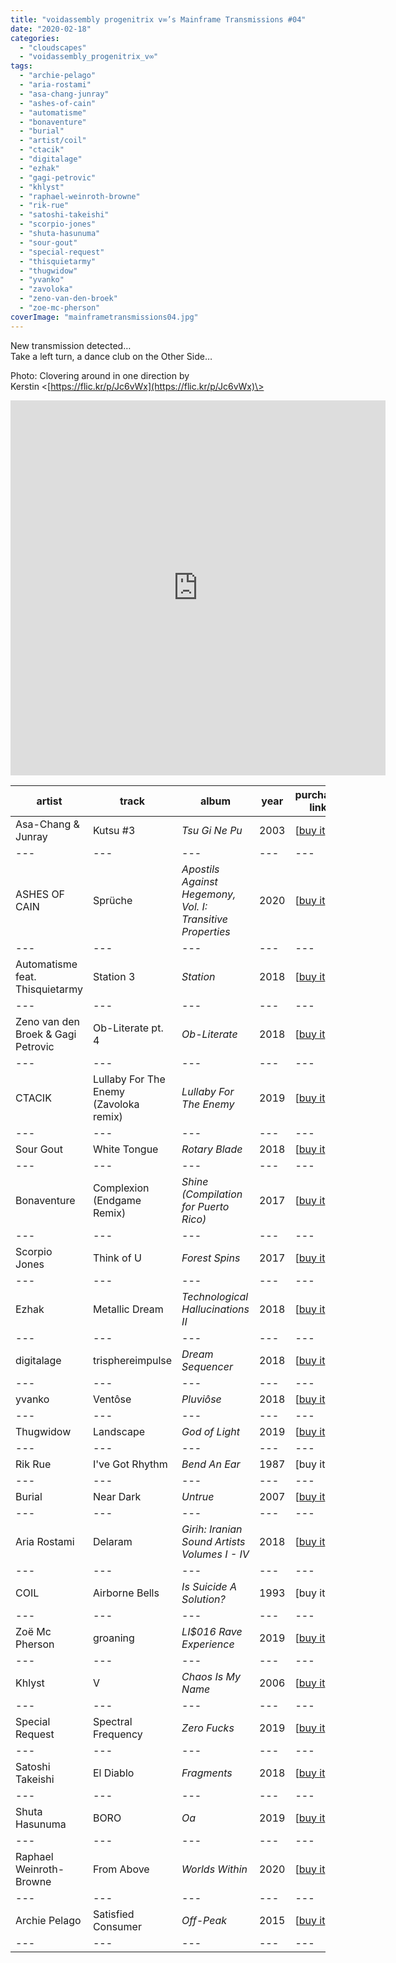 ```yaml
---
title: "voidassembly progenitrix v∞’s Mainframe Transmissions #04"
date: "2020-02-18"
categories: 
  - "cloudscapes"
  - "voidassembly_progenitrix_v∞"
tags: 
  - "archie-pelago"
  - "aria-rostami"
  - "asa-chang-junray"
  - "ashes-of-cain"
  - "automatisme"
  - "bonaventure"
  - "burial"
  - "artist/coil"
  - "ctacik"
  - "digitalage"
  - "ezhak"
  - "gagi-petrovic"
  - "khlyst"
  - "raphael-weinroth-browne"
  - "rik-rue"
  - "satoshi-takeishi"
  - "scorpio-jones"
  - "shuta-hasunuma"
  - "sour-gout"
  - "special-request"
  - "thisquietarmy"
  - "thugwidow"
  - "yvanko"
  - "zavoloka"
  - "zeno-van-den-broek"
  - "zoe-mc-pherson"
coverImage: "mainframetransmissions04.jpg"
---
```


New transmission detected…  
Take a left turn, a dance club on the Other Side…

Photo: Clovering around in one direction by Kerstin <[https://flic.kr/p/Jc6vWx](https://flic.kr/p/Jc6vWx)\>

<iframe width="600" height="600" src="https://www.mixcloud.com/widget/iframe/?feed=%2Feveningoflight%2Fvoidassembly_progenitrix_vs-mainframe-transmissions-04%2F" frameborder="0"></iframe>

| **artist** | **track** | **album** | **year** | **purchase link** |
| --- | --- | --- | --- | --- |
| Asa-Chang & Junray | Kutsu #3 | _Tsu Gi Ne Pu_ | 2003 | \[[buy it](https://asa-changjunray.bandcamp.com/album/tsu-gi-ne-pu)\] |
| --- | --- | --- | --- | --- |
| ASHES OF CAIN | Sprüche | _Apostils Against Hegemony, Vol. I: Transitive Properties_ | 2020 | \[[buy it](https://akashicenvoy.bandcamp.com/album/apostils-against-hegemony-vol-i-transitive-properties)\] |
| --- | --- | --- | --- | --- |
| Automatisme feat. Thisquietarmy | Station 3 | _Station_ | 2018 | \[[buy it](https://lthrecords.bandcamp.com/album/station)\] |
| --- | --- | --- | --- | --- |
| Zeno van den Broek & Gagi Petrovic | Ob-Literate pt. 4 | _Ob-Literate_ | 2018 | \[[buy it](https://unsounds.bandcamp.com/album/ob-literate)\] |
| --- | --- | --- | --- | --- |
| CTACIK | Lullaby For The Enemy (Zavoloka remix) | _Lullaby For The Enemy_ | 2019 | \[[buy it](https://kvitnu.com/album/lullaby-for-the-enemy)\] |
| --- | --- | --- | --- | --- |
| Sour Gout | White Tongue | _Rotary Blade_ | 2018 | \[[buy it](https://hellscaperecords.bandcamp.com/album/rotary-blade)\] |
| --- | --- | --- | --- | --- |
| Bonaventure | Complexion (Endgame Remix) | _Shine (Compilation for Puerto Rico)_ | 2017 | \[[buy it](https://purpletapepedigree.bandcamp.com/album/va-shine-compilation-for-puerto-rico)\] |
| --- | --- | --- | --- | --- |
| Scorpio Jones | Think of U | _Forest Spins_ | 2017 | \[[buy it](https://scorpiojones.bandcamp.com/album/forest-spins)\] |
| --- | --- | --- | --- | --- |
| Ezhak | Metallic Dream | _Technological Hallucinations II_ | 2018 | \[[buy it](https://geometriclullaby.bandcamp.com/album/technological-hallucinations-ii)\] |
| --- | --- | --- | --- | --- |
| digitalage | trisphereimpulse | _Dream Sequencer_ | 2018 | \[[buy it](http://aurawire.xyz/album/dream-sequencer)\] |
| --- | --- | --- | --- | --- |
| yvanko | Ventôse | _Pluviôse_ | 2018 | \[[buy it](https://lecabanonrecords.bandcamp.com/album/pluvi-se)\] |
| --- | --- | --- | --- | --- |
| Thugwidow | Landscape | _God of Light_ | 2019 | \[[buy it](https://hellscaperecords.bandcamp.com/album/god-of-light)\] |
| --- | --- | --- | --- | --- |
| Rik Rue | I've Got Rhythm | _Bend An Ear_ | 1987 | \[buy it\] |
| --- | --- | --- | --- | --- |
| Burial | Near Dark | _Untrue_ | 2007 | \[[buy it](https://burial.bandcamp.com/album/untrue)\] |
| --- | --- | --- | --- | --- |
| Aria Rostami | Delaram | _Girih: Iranian Sound Artists Volumes I - IV_ | 2018 | \[[buy it](https://zabtesote.bandcamp.com/album/girih-iranian-sound-artists-volumes-i-iv)\] |
| --- | --- | --- | --- | --- |
| COIL | Airborne Bells | _Is Suicide A Solution?_ | 1993 | \[buy it\] |
| --- | --- | --- | --- | --- |
| Zoë Mc Pherson | groaning | _LI$016 Rave Experience_ | 2019 | \[[buy it](https://lowincomesquad.bandcamp.com/album/li-016)\] |
| --- | --- | --- | --- | --- |
| Khlyst | V | _Chaos Is My Name_ | 2006 | \[[buy it](https://khlyst.bandcamp.com/)\] |
| --- | --- | --- | --- | --- |
| Special Request | Spectral Frequency | _Zero Fucks_ | 2019 | \[[buy it](https://specialrequest187.bandcamp.com/album/zero-fucks)\] |
| --- | --- | --- | --- | --- |
| Satoshi Takeishi | El Diablo | _Fragments_ | 2018 | \[[buy it](https://clanglabel.bandcamp.com/album/fragments)\] |
| --- | --- | --- | --- | --- |
| Shuta Hasunuma | BORO | _Oa_ | 2019 | \[[buy it](https://shutahasunuma.bandcamp.com/album/oa)\] |
| --- | --- | --- | --- | --- |
| Raphael Weinroth-Browne | From Above | _Worlds Within_ | 2020 | \[[buy it](https://raphaelweinroth-browne.bandcamp.com/album/worlds-within)\] |
| --- | --- | --- | --- | --- |
| Archie Pelago | Satisfied Consumer | _Off-Peak_ | 2015 | \[[buy it](https://archiepelago.bandcamp.com/album/off-peak-ost)\] |
| --- | --- | --- | --- | --- |
